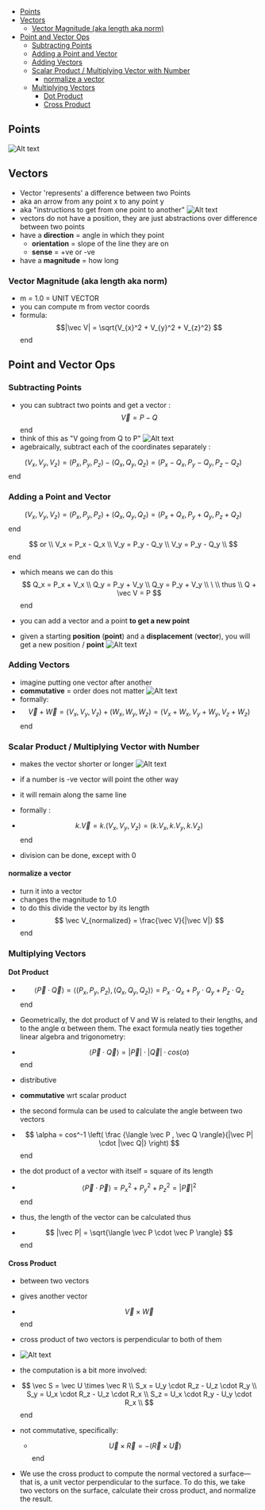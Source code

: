 - [Points](#points)
- [Vectors](#vectors)
  - [Vector Magnitude (aka length aka norm)](#vector-magnitude-aka-length-aka-norm)
- [Point and Vector Ops](#point-and-vector-ops)
  - [Subtracting Points](#subtracting-points)
  - [Adding a Point and Vector](#adding-a-point-and-vector)
  - [Adding Vectors](#adding-vectors)
  - [Scalar Product / Multiplying Vector with Number](#scalar-product--multiplying-vector-with-number)
    - [normalize a vector](#normalize-a-vector)
  - [Multiplying Vectors](#multiplying-vectors)
    - [Dot Product](#dot-product)
    - [Cross Product](#cross-product)

## Points 

![Alt text](image.png)

## Vectors

- Vector 'represents' a difference between two Points
- aka an arrow from any point x to any point y 
- aka "instructions to get from one point to another"
![Alt text](image-1.png)
- vectors do not have a position, they are just abstractions over difference between two points  
- have a __direction__ = angle in which they point
    - __orientation__ = slope of the line they are on
    - __sense__ = +ve or -ve 
 - have a __magnitude__ = how long  

### Vector Magnitude (aka length aka norm)

- m = 1.0 = UNIT VECTOR 
- you can compute m from vector coords
- formula: 
$$|\vec V| = \sqrt{V_{x}^2 + V_{y}^2 + V_{z}^2}
$$end

## Point and Vector Ops
### Subtracting Points 
- you can subtract two points and get  a vector :
$$ \vec V = P - Q  $$ end 
- think of this as "V going from Q to P" 
![Alt text](image-2.png)
- agebraically, subtract each of the coordinates separately : 

$$ (V_x,V_y,V_z) = (P_x,P_y,P_z) - (Q_x,Q_y,Q_z) = (P_x-Q_x, P_y-Q_y, P_z-Q_z) $$end

### Adding a Point and Vector 

$$ (V_x,V_y,V_z) = (P_x,P_y,P_z) + (Q_x,Q_y,Q_z) = (P_x+Q_x, P_y+Q_y, P_z+Q_z) $$end

$$ or \\ 
V_x  = P_x - Q_x \\
V_y = P_y - Q_y \\
V_y = P_y - Q_y \\ 
$$end 

- which means we can do this 
$$ Q_x  = P_x + V_x \\
Q_y = P_y + V_y \\
Q_y = P_y + V_y \\ \
\\ thus \\ 
Q + \vec V = P
$$end 

- you can add a vector and a point __to get a new point__
- given a starting __position__ (__point__) and a __displacement__ (__vector__), you will get a new position / __point__
![Alt text](image-3.png)

### Adding Vectors 

- imagine putting one vector after another 
- __commutative__ = order does not matter 
![Alt text](image-4.png)
- formally:
- $$ \vec V + \vec W = (V_x,V_y,V_z) + (W_x,W_y,W_z) = (V_x+W_x, V_y+W_y, V_z+W_z) $$end

### Scalar Product / Multiplying Vector with Number 

- makes the vector shorter or longer 
![Alt text](image-5.png)
- if a number is -ve vector will point the other way 
- it will remain along the same line 
- formally : 
- $$ k. \vec V = k. (V_x, V_y, V_z) = (k.V_x, k.V_y,k.V_z) $$end 

- division can be done, except with 0 

#### normalize a vector 

- turn it into a vector 
- changes the magnitude to 1.0 
- to do this divide the vector by its length 
- $$ \vec V_{normalized} = \frac{\vec V}{|\vec V|} $$end

### Multiplying Vectors 
#### Dot Product 

- $$ \langle \vec P \cdot \vec Q \rangle = \langle (P_x,P_y,P_z) , (Q_x,Q_y,Q_z) \rangle = P_x \cdot Q_x + P_y \cdot Q_y + P_z\cdot Q_z $$end

- Geometrically, the dot product of V and W is related to their lengths, and to the angle α between them. The exact formula neatly ties together linear algebra and trigonometry:

- $$ \langle \vec P \cdot \vec Q \rangle = |\vec P| \cdot |\vec Q| \cdot cos(\alpha) $$end

- distributive 
- __commutative__ wrt scalar product

- the second formula can be used to calculate the angle between two vectors
- $$ \alpha = cos^-1 \left( \frac {\langle \vec P , \vec Q  \rangle}{|\vec P| \cdot  |\vec Q|} \right) $$end

- the dot product of a vector with itself = square of its length 


- $$ \langle \vec P \cdot \vec P \rangle = P_x^2+P_y^2+P_z^2  = |\vec P|^2 $$end

- thus, the length of the vector can be calculated thus 

- $$  |\vec P| = \sqrt{\langle \vec P \cdot \vec P \rangle} $$end

#### Cross Product 

- between two vectors
- gives another vector 
- $$ \vec V \times \vec W $$end 
- cross product of two vectors is perpendicular to both of them
- ![Alt text](image-6.png)

- the computation is a bit more involved:
- $$ \vec S = \vec U \times \vec R \\
S_x = U_y \cdot R_z - U_z \cdot R_y \\
S_y = U_x \cdot R_z - U_z \cdot R_x \\
S_z = U_x \cdot R_y - U_y \cdot R_x \\
$$end

- not commutative, specifically: 
    - $$ \vec U \times \vec R = -(\vec R \times \vec U)$$end

- We use the cross product to compute the normal vectored a surface—that is, a unit vector perpendicular to the surface. To do this, we take two vectors on the surface, calculate their cross product, and normalize the result.